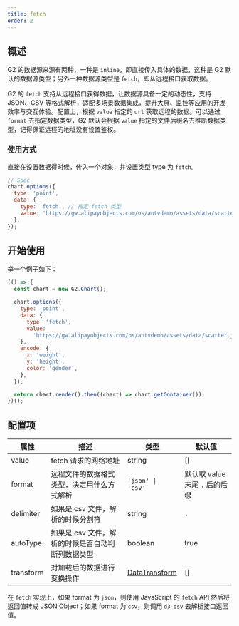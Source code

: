 ```yaml
---
title: fetch
order: 2
---
```


## 概述

G2 的数据源来源有两种，一种是 `inline`，即直接传入具体的数据，这种是 G2 默认的数据源类型；另外一种数据源类型是 `fetch`，即从远程接口获取数据。

G2 的 `fetch` 支持从远程接口获得数据，让数据源具备一定的动态性，支持 JSON、CSV 等格式解析，适配多场景数据集成，提升大屏、监控等应用的开发效率与交互体验。配置上，根据 `value` 指定的 `url` 获取远程的数据。可以通过 `format` 去指定数据类型，G2 默认会根据 `value` 指定的文件后缀名去推断数据类型，记得保证远程的地址没有设置鉴权。

### 使用方式

直接在设置数据得时候，传入一个对象，并设置类型 type 为 `fetch`。

```js
// Spec
chart.options({
  type: 'point',
  data: {
    type: 'fetch', // 指定 fetch 类型
    value: 'https://gw.alipayobjects.com/os/antvdemo/assets/data/scatter.json', // 远程地址
  },
});
```

## 开始使用

举一个例子如下：

```js | ob
(() => {
  const chart = new G2.Chart();

  chart.options({
    type: 'point',
    data: {
      type: 'fetch',
      value:
        'https://gw.alipayobjects.com/os/antvdemo/assets/data/scatter.json',
    },
    encode: {
      x: 'weight',
      y: 'height',
      color: 'gender',
    },
  });

  return chart.render().then((chart) => chart.getContainer());
})();
```

## 配置项

| 属性      | 描述                                              | 类型                                                      | 默认值                         |
| --------- | ------------------------------------------------- | --------------------------------------------------------- | ------------------------------ |
| value     | fetch 请求的网络地址                              | string                                                    | []                             |
| format    | 远程文件的数据格式类型，决定用什么方式解析        | `'json' \| 'csv'`                                         | 默认取 value 末尾 `.` 后的后缀 |
| delimiter | 如果是 csv 文件，解析的时候分割符                 | string                                                    | `,`                            |
| autoType  | 如果是 csv 文件，解析的时候是否自动判断列数据类型 | boolean                                                   | true                           |
| transform | 对加载后的数据进行变换操作                        | [DataTransform](/manual/core/data/overview#datatransform) | []                             |

在 `fetch` 实现上，如果 format 为 `json`，则使用 JavaScript 的 `fetch` API 然后将返回值转成 JSON Object；如果 format 为 `csv`，则调用 `d3-dsv` 去解析接口返回值。
